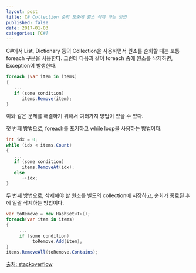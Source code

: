```yaml
---
layout: post
title: C# Collection 순회 도중에 원소 삭제 하는 방법
published: false
date: 2017-01-03
categories: [C#]
---
```


C#에서 List, Dictionary 등의 Collection을 사용하면서 원소를 순회할 때는 보통 foreach 구문을 사용한다.
그런데 다음과 같이 foreach 중에 원소를 삭제하면, Exception이 발생한다.

```C#
foreach (var item in items)
{
   ...
   if (some condition)
      items.Remove(item);
}
```

이와 같은 문제를 해결하기 위해서 여러가지 방법이 있을 수 있다.


첫 번째 방법으로, foreach를 포기하고 while loop을 사용하는 방법이다.


```C#
int idx = 0;
while (idx < items.Count)
{
   ...
   if (some condition)
      items.RemoveAt(idx);
   else
      ++idx;
}
```


두 번째 방법으로, 삭제해야 할 원소를 별도의 collection에 저장하고, 순회가 종료된 후에 일괄 삭제하는 방법이다.

```C#
var toRemove = new HashSet<T>();
foreach(var item in items)
{
     ...
     if (some condition)
          toRemove.Add(item);
}
items.RemoveAll(toRemove.Contains);
```

[출처: stackoverflow](http://stackoverflow.com/questions/1582285/how-to-remove-elements-from-a-generic-list-while-iterating-over-it)
